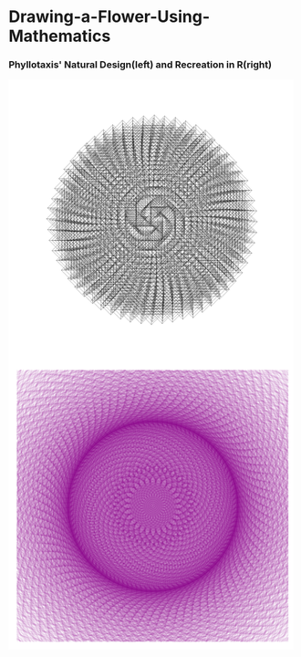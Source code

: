 # Drawing-a-Flower-Using-Mathematics

### Phyllotaxis' Natural Design(left) and Recreation in R(right)
<p align="left" dir="auto">
  <img align="center" src="data/phyllotaxis.png" alt="1" height="500" width="500" style="max-width: 100%;">
  <img align="center" src="data/blumen.png" alt="1" height="500" width="500" style="max-width: 100%;">
